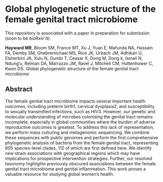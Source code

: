 # Global phylogenetic structure of the female genital tract microbiome

This repository is associated with a paper in preperation for submission (soon to be bioRxiv'd):

**Hayward MR**, Bloom SM, France MT, Xu J, Yuan E, Mafunda NA, Hassain FA, Demby SM, Ghebremichael MS, Rice JK, Urbach JM, Adhikari U, Elsherbini JA, Xulu N, Gumbi T, Ceasar X, Dong M, Dong k, Ismail N, Ndung’u, Relman DA, Marrazzo JM, Ravel J, Mitchell CM, Huttenhower C, Kwon DS. Global phylogenetic structure of the female genital tract microbiome

## Abstract
The female genital tract microbiome impacts several important health outcomes, including preterm birth1, cervical dysplasia2, and susceptibility to sexually transmitted infections, such as HIV3. However, our genetic and molecular understanding of microbes colonising the genital tract remains incomplete, especially in global communities where the burden of adverse reproductive outcomes is greatest. To address this lack of representation, we perform mass culturing and metagenomic sequencing. We combine these sequences with public genomes and perform the first comprehensive phylogenetic analysis of bacteria from the female genital tract, representing 605 species-level clades, 112 of which are first defined here. We identify new strain associations with geographical regions which may have implications for prospective intervention strategies. Further, our resolved taxonomy highlights previously obscured associations between the female genital tract microbiome and genital inflammation. This work proves a valuable resource for studying global women’s health.
